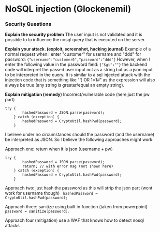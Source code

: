 # NoSQL injection (Glockenemil)

### Security Questions

**Explain the security problem**
The user input is not validated and it is possible to to influence the nosql query that is executed on the server. 

**Explain your attack. (exploit, screenshot, hacking journal)**
Example of a normal request when i enter "customer" for username and "ddd" for password:  `{"username":"customer0","password":"ddd"}`
However, when I enter the following value in the password field: `{"$gt":""}` the backend code will interpret the passed user input not as a string but as a json input to be interpreted in the query. It is similar to a sql injected attack with the injection code that is something like "') OR 1=1#" as the expression will also always be true (any string is greater/equal an empty string). 


**Explain mitigation (remedy)**
Incorrect/vulnerable code (here just the pw part)
```
try {
        hashedPassword = JSON.parse(password);
    } catch (exception) {
        hashedPassword = CryptoUtil.hashPwd(password);
    }
```
I believe under no circumstances should the password (and the username) be interpreted as JSON. So I believe the following approaches might work: 

Approach one: return when it is json (username + pw)
```
try {
        hashedPassword = JSON.parse(password);
        return; // with error msg (not shown here)
    } catch (exception) {
        hashedPassword = CryptoUtil.hashPwd(password);
    }
```
Approach two: just hash the password as this will strip the json part (wont work for username though)
` hashedPassword = CryptoUtil.hashPwd(password);`


Approach three: sanitize using built in function (taken from powerpoint)
` password = sanitize(password);`

Approach four (mitigation)
use a WAF that knows how to detect nosql attacks 